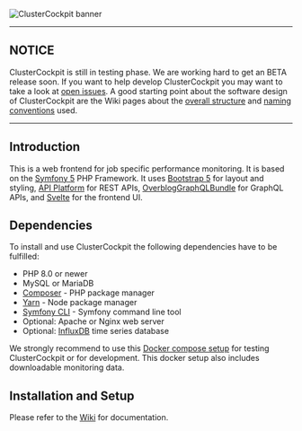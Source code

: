 ![ClusterCockpit banner](https://github.com/ClusterCockpit/ClusterCockpit/wiki/img/ClusterCockpit-banner-small.png)

--------------------------------------------------------------------------------
NOTICE
--------------------------------------------------------------------------------

ClusterCockpit is still in testing phase. We are working hard to get an BETA release soon.
If you want to help develop ClusterCockpit you may want to take a look at [open issues](https://github.com/ClusterCockpit/ClusterCockpit/issues?q=is%3Aopen+is%3Aissue).
A good starting point about the software design of ClusterCockpit are the Wiki
pages about the [overall structure](https://github.com/ClusterCockpit/ClusterCockpit/wiki/DEV-Software-structure)
and [naming conventions](https://github.com/ClusterCockpit/ClusterCockpit/wiki/DEV-Conventions)
used.

--------------------------------------------------------------------------------
Introduction
--------------------------------------------------------------------------------

This is a web frontend for job specific performance monitoring. It is based on
the [Symfony 5](https://symfony.com) PHP Framework. It uses
[Bootstrap 5](http://getbootstrap.com) for layout and styling,
[API Platform](https://api-platform.com/) for REST APIs,
[OverblogGraphQLBundle](https://github.com/overblog/GraphQLBundle) for GraphQL APIs,  and
[Svelte](https://svelte.dev/) for the frontend UI.

## Dependencies

To install and use ClusterCockpit the following dependencies have to be fulfilled:
- PHP 8.0 or newer
- MySQL or MariaDB
- [Composer](https://getcomposer.org) - PHP package manager
- [Yarn](https://yarnpkg.com/) - Node package manager
- [Symfony CLI](https://symfony.com/download) - Symfony command line tool
- Optional: Apache or Nginx web server
- Optional: [InfluxDB](https://docs.influxdata.com/influxdb/v1.7/introduction/getting-started/) time series database

We strongly recommend to use this [Docker compose setup](https://github.com/ClusterCockpit/cc-docker) for testing ClusterCockpit or for development.
This docker setup also includes downloadable monitoring data.

## Installation and Setup

Please refer to the [Wiki](https://github.com/ClusterCockpit/ClusterCockpit/wiki) for documentation.


